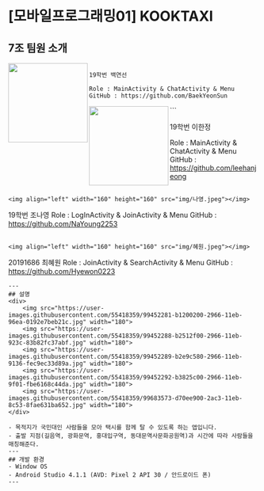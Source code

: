 # [모바일프로그래밍01] KOOKTAXI

## 7조 팀원 소개

<img align="left" width="160" height="160" src="img/연선.jpeg"></img>
```

19학번 백연선

Role : MainActivity & ChatActivity & Menu
GitHub : https://github.com/BaekYeonSun

```

<img align="left" width="160" height="160" src="img/한정.jpeg"></img>```

19학번 이한정

Role : MainActivity & ChatActivity & Menu
GitHub : https://github.com/leehanjeong

```

<img align="left" width="160" height="160" src="img/나영.jpeg"></img>
```

19학번 조나영
Role : LogInActivity & JoinActivity & Menu
GitHub : https://github.com/NaYoung2253

```

<img align="left" width="160" height="160" src="img/혜원.jpeg"></img>
```

20191686 최혜원
Role : JoinActivity & SearchActivity & Menu
GitHub : https://github.com/Hyewon0223

```
---
## 설명
<div>
    <img src="https://user-images.githubusercontent.com/55418359/99452281-b1200200-2966-11eb-96ea-0192e7beb21c.jpg" width="180">
    <img src="https://user-images.githubusercontent.com/55418359/99452288-b2512f00-2966-11eb-923c-83b82fc37abf.jpg" width="180">
    <img src="https://user-images.githubusercontent.com/55418359/99452289-b2e9c580-2966-11eb-9136-fec9ec33d89a.jpg" width="180">
    <img src="https://user-images.githubusercontent.com/55418359/99452292-b3825c00-2966-11eb-9f01-fbe6168c44da.jpg" width="180">
    <img src="https://user-images.githubusercontent.com/55418359/99683573-d70ee900-2ac3-11eb-8c53-8fae631ba652.jpg" width="180">
</div>

- 목적지가 국민대인 사람들을 모아 택시를 함께 탈 수 있도록 하는 앱입니다.
- 출발 지점(길음역, 광화문역, 홍대입구역, 동대문역사문화공원역)과 시간에 따라 사람들을 매칭해준다.
---
## 개발 환경
- Window OS
- Android Studio 4.1.1 (AVD: Pixel 2 API 30 / 안드로이드 폰)
---
